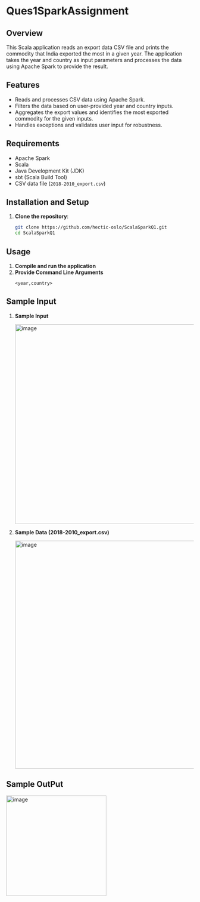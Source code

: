 # Ques1SparkAssignment

## Overview
This Scala application reads an export data CSV file and prints the commodity that India exported the most in a given year. The application takes the year and country as input parameters and processes the data using Apache Spark to provide the result.

## Features
- Reads and processes CSV data using Apache Spark.
- Filters the data based on user-provided year and country inputs.
- Aggregates the export values and identifies the most exported commodity for the given inputs.
- Handles exceptions and validates user input for robustness.

## Requirements
- Apache Spark
- Scala
- Java Development Kit (JDK)
- sbt (Scala Build Tool)
- CSV data file (`2018-2010_export.csv`)

## Installation and Setup
1. **Clone the repository**:
   ```bash
   git clone https://github.com/hectic-oslo/ScalaSparkQ1.git
   cd ScalaSparkQ1
## Usage
1. **Compile and run the application**
2. **Provide Command Line Arguments**
    ```text
    <year,country>
## Sample Input 
1. **Sample Input**


   <img width="535" alt="image" src="https://github.com/user-attachments/assets/701aeb0c-8780-44c5-bb38-7f0051d4565e">
3. **Sample Data (2018-2010_export.csv)**

    <img width="611" alt="image" src="https://github.com/user-attachments/assets/255230dc-1d70-49af-b70f-47b34045f1ff">

## Sample OutPut


   <img width="269" alt="image" src="https://github.com/user-attachments/assets/b6a4c549-2644-4a64-9fe8-7ad779b054a7">


   

    
